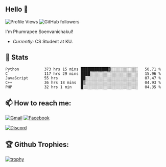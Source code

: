 
<h2>Hello 👋</h2> 

![Profile Views](https://komarev.com/ghpvc/?username=Homiez09&label=Profile%20views&color=0e75b6&style=flat)
![GitHub followers](https://img.shields.io/github/followers/HomieZ09.svg?style=social&label=Follow)


I'm Phumrapee Soenvanichakul!

- <i>Currently:</i> CS Student at KU.

<h2>👀 Stats</h2>

<!--START_SECTION:waka-->

```text
Python           373 hrs 15 mins ████████████▓░░░░░░░░░░░░   50.71 %
C                117 hrs 29 mins ████░░░░░░░░░░░░░░░░░░░░░   15.96 %
JavaScript       55 hrs          ██░░░░░░░░░░░░░░░░░░░░░░░   07.47 %
C++              36 hrs 18 mins  █▒░░░░░░░░░░░░░░░░░░░░░░░   04.93 %
PHP              32 hrs 1 min    █░░░░░░░░░░░░░░░░░░░░░░░░   04.35 %
```

<!--END_SECTION:waka-->

<h2>📫 How to reach me:</h2>

<a href="mailto:phumrapeesoen1@gmail.com">![Gmail](https://img.shields.io/badge/Gmail-D14836?style=for-the-badge&logo=gmail&logoColor=white)</a> 
<a href="https://web.facebook.com/phumrapee.soenvanichakul.3/">![Facebook](https://img.shields.io/badge/Facebook-4267B2?style=for-the-badge&logo=facebook&logoColor=white)</a>

<a href="https://discord.gg/EWnAEUtFVm">![Discord](https://discord.c99.nl/widget/theme-1/297740667784921089.png)</a> 

<h2>🏆 Github Trophies:</h2>

[![trophy](https://github-profile-trophy.vercel.app/?username=Homiez09&theme=discord&row=1)](https://github.com/ryo-ma/github-profile-trophy)
